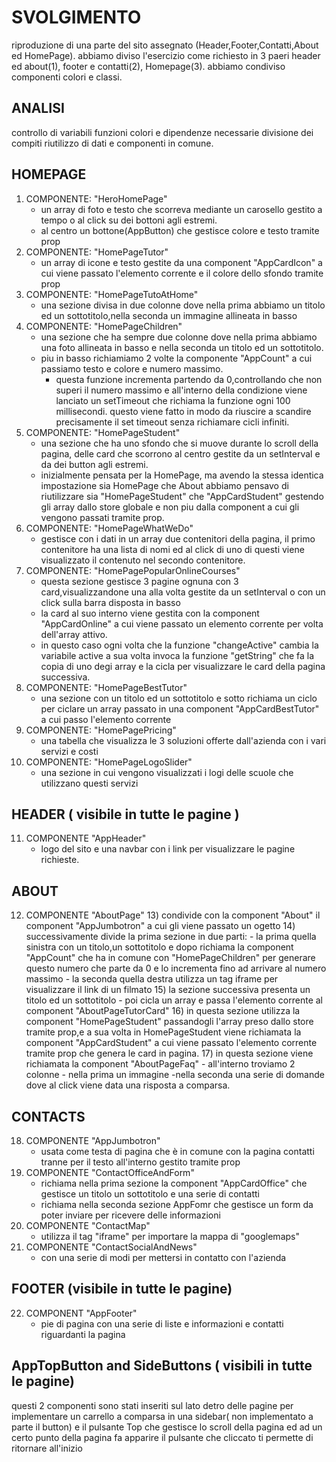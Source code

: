 # SVOLGIMENTO

riproduzione di una parte del sito assegnato (Header,Footer,Contatti,About ed HomePage).
abbiamo diviso l'esercizio come richiesto in 3 paeri header ed about(1), footer e contatti(2), Homepage(3).
abbiamo condiviso componenti colori e classi.

## ANALISI
controllo di variabili funzioni colori e dipendenze necessarie
divisione dei compiti
riutilizzo di dati e componenti in comune.

## HOMEPAGE
1) COMPONENTE: "HeroHomePage"
    - un array di foto e testo che scorreva mediante un carosello gestito a tempo o al click su dei bottoni agli estremi.
    - al centro un bottone(AppButton) che gestisce colore e testo tramite prop
2) COMPONENTE: "HomePageTutor"
    - un array di icone e testo gestite da una component "AppCardIcon" a cui viene passato l'elemento corrente e il colore dello sfondo tramite prop
3) COMPONENTE: "HomePageTutoAtHome"
    - una sezione divisa in due colonne dove nella prima abbiamo un titolo ed un sottotitolo,nella seconda un immagine allineata in basso
4) COMPONENTE: "HomePageChildren"
    - una sezione che ha sempre due colonne dove nella prima abbiamo una foto allineata in basso e nella seconda un titolo ed un sottotitolo.
    - piu in basso richiamiamo 2 volte la componente "AppCount" a cui passiamo testo e colore e numero massimo.
        - questa funzione incrementa partendo da 0,controllando che non superi il numero massimo e all'interno della condizione viene lanciato un setTimeout che richiama la funzione ogni 100 millisecondi. questo viene fatto in modo da riuscire a scandire precisamente il set timeout senza richiamare cicli infiniti.
5) COMPONENTE: "HomePageStudent"
    - una sezione che ha uno sfondo che si muove durante lo scroll della pagina, delle card che scorrono al centro gestite da un setInterval e da dei button agli estremi.
    - inizialmente pensata per la HomePage, ma avendo la stessa identica impostazione sia HomePage che About abbiamo pensavo di riutilizzare sia "HomePageStudent" che "AppCardStudent" gestendo gli array dallo store globale e non piu dalla component a cui gli vengono passati tramite prop.
6) COMPONENTE: "HomePageWhatWeDo"
    - gestisce con i dati in un array due contenitori della pagina, il primo contenitore ha una lista di nomi ed al click di uno di questi viene visualizzato il contenuto nel secondo contenitore.
7) COMPONENTE: "HomePagePopularOnlineCourses"
    - questa sezione gestisce 3 pagine ognuna con 3 card,visualizzandone una alla volta gestite da un setInterval o con un click sulla barra disposta in basso
    - la card al suo interno viene gestita con la component "AppCardOnline" a cui viene passato un elemento corrente per volta dell'array attivo.
    - in questo caso ogni volta che la funzione "changeActive" cambia la variabile active a sua volta invoca la funzione "getString" che fa la copia di uno degi array e la cicla per visualizzare le card della pagina successiva.
8) COMPONENTE: "HomePageBestTutor"
    - una sezione con un titolo ed un sottotitolo e sotto richiama un ciclo per ciclare un array passato in una component "AppCardBestTutor" a cui passo l'elemento corrente
9) COMPONENTE: "HomePagePricing"
    - una tabella che visualizza le 3 soluzioni offerte dall'azienda con i vari servizi e costi
10) COMPONENTE: "HomePageLogoSlider"
    - una sezione in cui vengono visualizzati i logi delle scuole che utilizzano questi servizi



## HEADER   ( visibile in tutte le pagine )
11) COMPONENTE "AppHeader"   
    - logo del sito e una navbar con i link per visualizzare le pagine richieste.

## ABOUT
12) COMPONENTE "AboutPage"
    13) condivide con la component "About" il component "AppJumbotron" a cui gli viene passato un ogetto
    14) successivamente divide la prima sezione in due parti:
        - la prima quella sinistra con un titolo,un sottotitolo e dopo richiama la component "AppCount" che ha in comune con "HomePageChildren" per generare questo numero che parte da 0 e lo incrementa fino ad arrivare al numero massimo
        - la seconda quella destra utilizza un tag iframe per visualizzare il link di un filmato
    15) la sezione successiva presenta un titolo ed un sottotitolo
        - poi cicla un array e passa l'elemento corrente al component "AboutPageTutorCard"
    16) in questa sezione utilizza la component "HomePageStudent" passandogli l'array preso dallo store tramite prop,e a sua volta in HomePageStudent viene richiamata la component "AppCardStudent" a cui viene passato l'elemento corrente tramite prop che genera le card in pagina.
    17) in questa sezione viene richiamata la component "AboutPageFaq"
        - all'interno troviamo 2 colonne 
            - nella prima un immagine
            -nella seconda una serie di domande dove al click viene data una risposta a comparsa.



## CONTACTS
18) COMPONENTE "AppJumbotron"
    - usata come testa di pagina che è in comune con la pagina contatti tranne per il testo all'interno gestito tramite prop
19) COMPONENTE "ContactOfficeAndForm"
    - richiama nella prima sezione la component "AppCardOffice" che gestisce un titolo un sottotitolo e una serie di contatti
    - richiama nella seconda sezione AppFomr che gestisce un form da poter inviare per ricevere delle informazioni
20) COMPONENTE "ContactMap"
    - utilizza il tag "iframe" per importare la mappa di "googlemaps"
21) COMPONENTE "ContactSocialAndNews"
    - con una serie di modi per mettersi in contatto con l'azienda

## FOOTER    (visibile in tutte le pagine)
22) COMPONENT "AppFooter"
    -   pie di pagina con una serie di liste e informazioni e contatti riguardanti la pagina

## AppTopButton and SideButtons ( visibili in tutte le pagine)
questi 2 componenti sono stati inseriti sul lato detro delle pagine per implementare un carrello a comparsa in una sidebar( non implementato a parte il button)
e il pulsante Top che gestisce lo scroll della pagina ed ad un certo punto della pagina fa apparire il pulsante che cliccato ti permette di ritornare all'inizio

    
